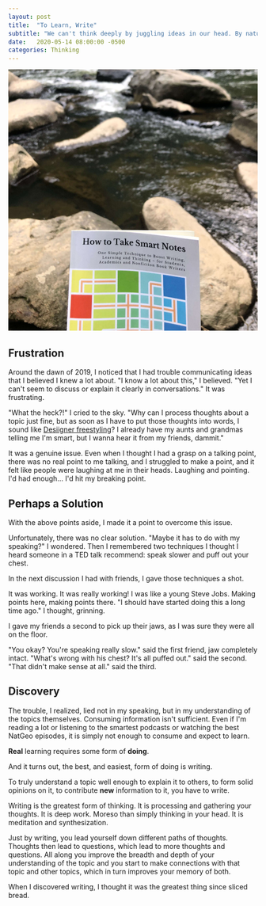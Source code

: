 ```yaml
---
layout: post
title:  "To Learn, Write"
subtitle: "We can't think deeply by juggling ideas in our head. By nature, thinking about a topic beyond it's surface requires writing."
date:   2020-05-14 08:00:00 -0500
categories: Thinking
---
```


![Cover of How to Take Smart Notes](/assets/images/howToTakeSmartNotesCover.jpg)

## Frustration

Around the dawn of 2019, I noticed that I had trouble communicating ideas that I believed I knew a lot about. "I know a lot about this," I believed. "Yet I can't seem to discuss or explain it clearly in conversations."
It was frustrating.

"What the heck?!" I cried to the sky. "Why can I process thoughts about a topic just fine, but as soon as I have to put those thoughts into words, I sound like [Desiigner freestyling](https://www.youtube.com/watch?v=cNymoBRmuZ8)? I already have my aunts and grandmas telling me I'm smart, but I wanna hear it from my friends, dammit."

It was a genuine issue. Even when I thought I had a grasp on a talking point, there was no real point to me talking, and I struggled to make a point, and it felt like people were laughing at me in their heads. Laughing and pointing.
I'd had enough... I'd hit my breaking point.

## Perhaps a Solution

With the above points aside, I made it a point to overcome this issue.

Unfortunately, there was no clear solution. "Maybe it has to do with my speaking?" I wondered. Then I remembered two techniques I thought I heard someone in a TED talk recommend: speak slower and puff out your chest.

In the next discussion I had with friends, I gave those techniques a shot.

It was working. It was really working! I was like a young Steve Jobs. Making points here, making points there. "I should have started doing this a long time ago." I thought, grinning.

I gave my friends a second to pick up their jaws, as I was sure they were all on the floor.

"You okay? You're speaking really slow." said the first friend, jaw completely intact.
"What's wrong with his chest? It's all puffed out." said the second.
"That didn't make sense at all." said the third.

## Discovery

The trouble, I realized, lied not in my speaking, but in my understanding of the topics themselves.
Consuming information isn't sufficient. Even if I'm reading a lot or listening to the smartest podcasts or watching the best NatGeo episodes, it is simply not enough to consume and expect to learn.

__Real__ learning requires some form of __doing__.

And it turns out, the best, and easiest, form of doing is writing.

To truly understand a topic well enough to explain it to others, to form solid opinions on it, to contribute __new__ information to it, you have to write.

Writing is the greatest form of thinking. It is processing and gathering your thoughts. It is deep work. Moreso than simply thinking in your head. It is meditation and synthesization. 

Just by writing, you lead yourself down different paths of thoughts. Thoughts then lead to questions, which lead to more thoughts and questions. All along you improve the breadth and depth of your understanding of the topic and you start to make connections with that topic and other topics, which in turn improves your memory of both.

When I discovered writing, I thought it was the greatest thing since sliced bread.